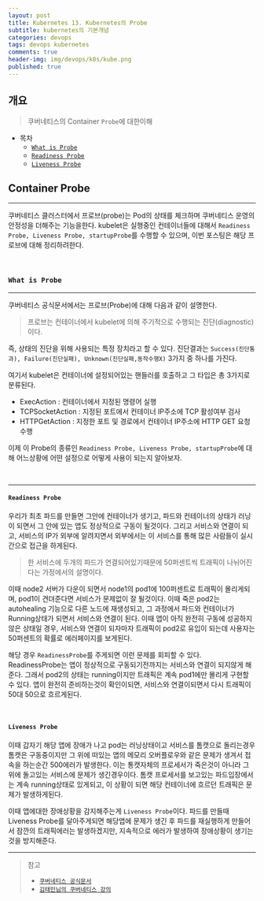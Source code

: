 ```yaml
---
layout: post
title: Kubernetes 13. Kubernetes의 Probe
subtitle: kubernetes의 기본개념
categories: devops
tags: devops kubernetes
comments: true
header-img: img/devops/k8s/kube.png
published: true
---
```


## 개요
> 쿠버네티스의 Container `Probe`에 대한이해
  
- 목차
	- [`What is Probe`](#what-is-probe)
	- [`Readiness Probe`](#readiness-probe)
	- [`Liveness Probe`](#liveness-probe)
  
## Container Probe
---
쿠버네티스 클러스터에서 프로브(probe)는 Pod의 상태를 체크하며 쿠버네티스 운영의 안정성을 더해주는 기능을한다. kubelet은 실행중인 컨테이너들에 대해서 `Readiness Probe, Liveness Probe, startupProbe`를 수행할 수 있으며, 이번 포스팅은 해당 프로브에 대해 정리하려한다.

<br>

### **`What is Probe`**

---

쿠버네티스 공식문서에서는 프로브(Probe)에 대해 다음과 같이 설명한다. 

> 프로브는 컨테이너에서 kubelet에 의해 주기적으로 수행되는 진단(diagnostic)이다. 

즉, 상태의 진단을 위해 사용되는 특정 장치라고 할 수 있다. 진단결과는 `Success(진단통과), Failure(진단실패), Unknown(진단실패,동작수행X)` 3가지 중 하나를 가진다.

여기서 kubelet은 컨테이너에 설정되어있는 핸들러를 호출하고 그 타입은 총 3가지로 분류된다.

- ExecAction : 컨테이너에서 지정된 명령어 실행
- TCPSocketAction : 지정된 포트에서 컨테이너 IP주소에 TCP 활성여부 검사
- HTTPGetAction : 지정한 포트 및 경로에서 컨테이너 IP주소에 HTTP GET 요청 수행

이제 이 Probe의 종류인 `Readiness Probe, Liveness Probe, startupProbe`에 대해 어느상황에 어떤 설정으로 어떻게 사용이 되는지 알아보자.

<br>

---

#### **`Readiness Probe`**

우리가 최초 파드를 만들면 그안에 컨테이너가 생기고, 파드와 컨테이너의 상태가 러닝이 되면서 그 안에 있는 앱도 정상적으로 구동이 될것이다. 그리고 서비스와 연결이 되고, 서비스의 IP가 외부에 알려지면서 외부에서는 이 서비스를 통해 많은 사람들이 실시간으로 접근을 하게된다. 

> 한 서비스에 두개의 파드가 연결되어있기때문에 50퍼센트씩 트래픽이 나뉘어진다는 가정에서의 설명이다.

이때 node2 서버가 다운이 되면서 node1의 pod1에 100퍼센트로 트래픽이 몰리게되며, pod1이 견뎌준다면 서비스가 문제없이 잘 될것이다. 이때 죽은 pod2는 autohealing 기능으로 다른 노드에 재생성되고, 그 과정에서 파드와 컨테이너가 Running상태가 되면서 서비스와 연결이 된다. 이때 앱이 아직 완전히 구동에 성공하지 않은 상태일 경우, 서비스와 연결이 되자마자 트래픽이 pod2로 유입이 되는데 사용자는 50퍼센트의 확률로 에러페이지를 보게된다.


해당 경우 `ReadinessProbe`를 주게되면 이런 문제를 회피할 수 있다. ReadinessProbe는 앱이 정상적으로 구동되기전까지는 서비스와 연결이 되지않게 해준다. 그래서 pod2의 상태는 running이지만 트래픽은 계속 pod1에만 몰리게 구현할 수 있다. 앱이 완전히 준비하는것이 확인이되면, 서비스와 연결이되면서 다시 트래픽이 50대 50으로 흐르게된다.

<br>

#### **`Liveness Probe`**

이때 갑자기 해당 앱에 장애가 나고 pod는 러닝상태이고 서비스를 톰캣으로 돌리는경우 톰캣은 구동중이지만 그 위에 떠있는 앱의 메모리 오버플로우와 같은 문제가 생겨서 접속을 하는순간 500에러가 발생한다. 이는 통캣자체의 프로세서가 죽은것이 아니라 그 위에 돌고있는 서비스에 문제가 생긴경우이다. 톰캣 프로세서를 보고있는 파드입장에서는 계속 running상태로 있게되고, 이 상황이 되면 해당 컨테이너에 흐르던 트래픽은 문제가 발생하게된다.

이때 앱에대한 장애상황을 감지해주는게 `Liveness Probe`이다. 파드를 만들때 Liveness Probe를 달아주게되면 해당앱에 문제가 생긴 후 파드를 재실행하게 만들어서 잠깐의 트래픽에러는 발생하겠지만, 지속적으로 에러가 발생하여 장애상황이 생기는것을 방지해준다.

---
> 참고
> - [`쿠버네티스 공식문서`](https://kubernetes.io/ko/docs/concepts/workloads/pods/pod-lifecycle/#%EC%BB%A8%ED%85%8C%EC%9D%B4%EB%84%88-%ED%94%84%EB%A1%9C%EB%B8%8C-probe)
> - [`김태민님의 쿠버네티스 강의`](https://www.inflearn.com/course/%EC%BF%A0%EB%B2%84%EB%84%A4%ED%8B%B0%EC%8A%A4-%EA%B8%B0%EC%B4%88#)